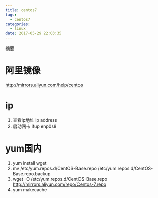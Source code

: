 ```yaml
---
title: centos7
tags:
  - centos7
categories:
  - linux
date: 2017-05-29 22:03:35
---
```

摘要
<!--more-->

# 阿里镜像
http://mirrors.aliyun.com/help/centos

# ip
1. 查看ip地址 ip address
2. 启动网卡 ifup enp0s8

# yum国内
1. yum install wget
1. mv /etc/yum.repos.d/CentOS-Base.repo /etc/yum.repos.d/CentOS-Base.repo.backup 
2. wget -O /etc/yum.repos.d/CentOS-Base.repo http://mirrors.aliyun.com/repo/Centos-7.repo 
3. yum makecache